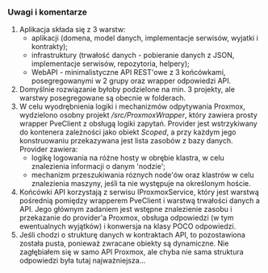 ### Uwagi i komentarze

1. Aplikacja składa się z 3 warstw:
   - aplikacji (domena, model danych, implementacje serwisów, wyjatki i kontrakty);
   - infrastruktury (trwałość danych - pobieranie danych z JSON, implementacje serwisów, repozytoria, helpery);
   - WebAPI - minimalistyczne API REST'owe z 3 końcówkami, posegregowanymi w 2 grupy oraz wrapper odpowiedzi API.
2. Domyślnie rozwiązanie byłoby podzielone na min. 3 projekty, ale warstwy posegregowane są obecnie w folderach.
3. W celu wyodrębnienia logiki i mechanizmów odpytywania Proxmox, wydzielono osobny projekt */src/ProxmoxWrapper*, który zawiera prosty wrapper PveClient z obsługą logiki zapytań. Provider jest wstrzykiwany do kontenera zależności jako obiekt *Scoped*, a przy każdym jego konstruowaniu przekazywana jest lista zasobów z bazy danych. Provider zawiera:
   - logikę logowania na różne hosty w obrębie klastra, w celu znalezienia informacji o danym 'nodzie';
   - mechanizm przeszukiwania róznych node'ów oraz klastrów w celu znalezienia maszyny, jeśli ta nie występuje na określonym hoście.
4. Końcówki API korzystają z serwisu IProxmoxService, który jest warstwą pośrednią pomiędzy wrapperem PveClient i warstwą trwałości danych a API. Jego głównym zadaniem jest wstępne znalezienie zasobu i przekazanie do provider'a Proxmox, obsługa odpowiedzi (w tym ewentualnych wyjątków) i konwersja na klasy POCO odpowiedzi.
5. Jeśli chodzi o strukturę danych w kontraktach API, to pozostawiona została pusta, ponieważ zwracane obiekty są dynamiczne. Nie zagłębiałem się w samo API Proxmox, ale chyba nie sama struktura odpowiedzi była tutaj najważniejsza...